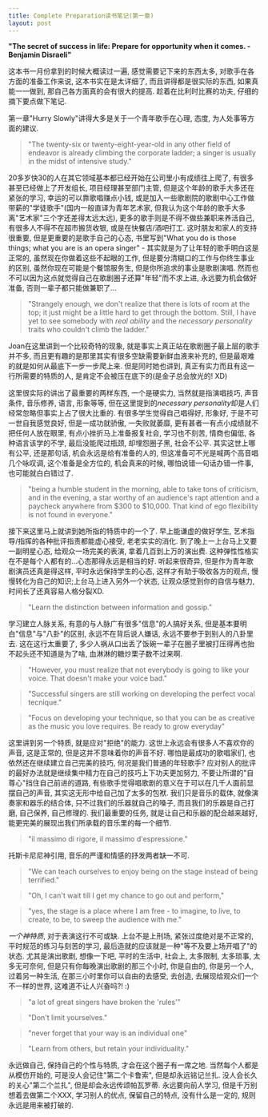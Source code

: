 ```yaml
---
title: Complete Preparation读书笔记(第一章)
layout: post
---
```

**"The secret of success in life: Prepare for opportunity when it comes. - Benjamin Disraeli"**

这本书一月份拿到的时候大概读过一遍, 感觉需要记下来的东西太多, 对歌手在各方面的准备工作来说, 这本书实在是太详细了, 而且讲得都是很实际的东西, 如果真能一一做到, 那自己各方面真的会有很大的提高. 趁着在比利时比赛的功夫, 仔细的摘下要点做下笔记.

第一章"Hurry Slowly"讲得大多是关于一个青年歌手在心理, 态度, 为人处事等方面的建议. 

>"The twenty-six or twenty-eight-year-old in any other field of endeavor is already climbing the corporate ladder; a singer is usually in the midst of intensive study."

20多岁快30的人在其它领域基本都已经开始在公司里小有成绩往上爬了, 有很多甚至已经做上了开发组长, 项目经理甚至部门主管, 但是这个年龄的歌手大多还在紧张的学习, 幸运的可以靠歌唱赚点小钱, 或是加入一些歌剧院的歌剧中心工作做带薪的"学徒歌手"(国内一般直译为青年艺术家, 但我认为这个年龄的歌手大多离"艺术家"三个字还差得太远太远), 更多的歌手则是不得不做些兼职来养活自己, 有很多人不得不在超市搬货收银, 或是在快餐店/酒吧打工. 这时朋友和家人的支持很重要, 但是更重要的是歌手自己的心态, 书里写到"What you do is those things; what you are is an opera singer" - 其实就是为了让年轻的歌手明白这是正常的, 虽然现在你做着这些不起眼的工作, 但是要分清糊口的工作与你终生事业的区别, 虽然你现在可能是个餐馆服务生, 但是你所追求的事业是歌剧演唱. 然而也不可以因为这点就觉得自己在歌剧圈子还算"年轻"而不求上进, 永远要为机会做好准备, 否则一辈子都只能做兼职了... 

>"Strangely enough, we don't realize that there is lots of room at the top; it just might be a little hard to get through the bottom. Still, I have yet to see somebody with *real ability* and the *necessary personality* traits who couldn't climb the ladder."

Joan在这里讲到一个比较奇特的现象, 就是事实上真正站在歌剧圈子最上层的歌手并不多, 而且更有趣的是那里其实有很多空缺需要新鲜血液来补充的, 但是最艰难的就是如何从最底下一步一步爬上来. 但是同时她也讲到, 真正有实力而且有这一行所需要的特质的人, 是肯定不会被压在底下的(是金子总会放光的! XD) 

这里很实际的讲出了最重要的两样东西, 一个是硬实力, 当然就是指演唱技巧, 声音条件, 音乐修养, 语言, 形象等等, 但在这里提到的*necessary personality*却是人们经常忽略但事实上占了很大比重的. 有很多学生觉得自己唱得好, 形象好, 于是不可一世自我感觉良好, 但是一成功就骄傲, 一失败就萎靡, 更有甚者一有点小成绩就不把任何人放在眼里, 有点小挫折马上准备报复社会, 学习也不刻苦, 情商也偏低, 各种语言该学的不学, 最后没能爬过瓶颈, 却埋怨圈子黑, 社会不公平. 其实这世上哪有公平, 还是那句话, 机会永远是给有准备的人的, 但这准备可不光是喊两个高音唱几个咏叹调, 这个准备是全方位的, 机会真来的时候, 哪怕说错一句话办错一件事, 也可能就白白错过了. 

>"being a humble student in the morning, able to take tons of criticism, and in the evening, a star worthy of an audience's rapt attention and a paycheck anywhere from $300 to $10,000. That kind of ego flexibility is not found in everyone."

接下来这里马上就讲到她所指的特质中的一个了. 早上能谦虚的做好学生, 艺术指导/指挥的各种批评指责都能虚心接受, 老老实实的消化. 到了晚上一上台马上又要一副明星心态, 给观众一场完美的表演, 拿着几百到上万的演出费. 这种弹性性格实在不是每个人都有的...心态那得永远是相当的好. 听起来很奇异, 但是作为青年歌剧演员还真是得这样, 平时永远保持学生的心态, 这样才有助于吸收各方的观点, 慢慢转化为自己的知识;上台马上进入另外一个状态, 让观众感觉到你的自信与魅力, 时间长了还真容易人格分裂XD. 

>"Learn the distinction between information and gossip."

学习建立人脉关系, 有意的与人脉广有很多"信息"的人搞好关系, 但是基本要明白"信息"与"八卦"的区别, 永远不在背后说人嫌话, 永远不要参于到别人的八卦里去. 这在这行太重要了, 多少人祸从口出丢了饭碗一辈子在圈子里被打压得再也抬不起头还不知道是为了啥, 血淋淋的糖炒栗子数不过来啊.

>"However, you must realize that not everybody is going to like your voice. That doesn't make your voice bad."

>"Successful singers are still working on developing the perfect vocal tecnique."

>"Focus on developing your technique, so that you can be as creative as the music you love requires. Be ready to grow everyday"

这里讲到另一个特质, 就是应对"拒绝"的能力. 这世上永远会有很多人不喜欢你的声音, 这是正常的, 但是这并不意味着你的声音不好. 哪怕是最成功的歌唱家们, 也依然还在继续建立自己完美的技巧, 何况是我们普通的年轻歌手? 应对别人的批评的最好办法就是继续集中精力在自己的技巧上下功夫更加努力, 不要让所谓的"自尊心"挡住自己前进的道路, 有些歌手觉得唱歌剧的意义在于可以在几千人面前显摆自己的声音, 其实这无形中给自己加了太多的包袱. 我们只是音乐的载体, 就像演奏家和器乐的结合体, 只不过我们的乐器就自己的嗓子, 而且我们的乐器是自己打磨, 自己保养, 自己修理的. 我们最重要的任务, 就是让自己和乐器的配合越来越好, 能更完美的展现出我们所承载的音乐里的每一个细节. 

>"il massimo di rigore, il massimo d'espressione."

托斯卡尼尼神引用, 音乐的严谨和情感的抒发两者缺一不可.

>"We can teach ourselves to enjoy being on the stage instead of being terrified."

>"Oh, I can't wait till I get my chance to go out and perform,"

>"yes, the stage is a place where I am free -  to imagine, to live, to create, to be, to sweep the audience with me."

_一个神特质_, 对于表演这行不可或缺. 上台不是上刑场, 紧张过度绝对是不正常的, 平时规范的练习与刻苦的学习, 最后造就的应该就是一种"等不及要上场开唱了"的状态. 尤其是演出歌剧, 想像一下吧, 平时的生活中, 社会上, 太多限制, 太多琐事, 太多无可奈何, 但是只有你每晚演出歌剧的那三个小时, 你是自由的, 你是另一个人, 过着另一种生活, 在那三小时里你可以自由的去感受, 去创造, 去展现给观众们一个不一样的世界, 这难道不让人兴奋吗?! :) 

>"a lot of great singers have broken the 'rules'"

>"Don't limit yourselves."

>"never forget that your way is an individual one"

>"Learn from others, but retain your individuality."

永远做自己, 保持自己的个性与特质, 才会在这个圈子有一席之地. 当然每个人都是从模仿开始的, 可是没人会记住"第二个卡鲁索", 但是却永远铭记兰扎. 没人会长久的关心"第二个兰扎", 但是却会永远传颂帕瓦罗蒂. 永远要向前人学习, 但是千万别想着去做第二个XXX, 学习别人的优点, 保留自己的特点, 没有什么是一定的, 规则永远是用来被打破的.

